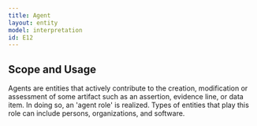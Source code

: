 ```yaml
---
title: Agent
layout: entity
model: interpretation
id: E12
---
```


Scope and Usage
-----------------

Agents are entities that actively contribute to the creation, modification or assessment of some artifact such as an assertion, evidence line, or data item. In doing so, an 'agent role' is realized.  Types of entities that play this role can include persons, organizations, and software.
